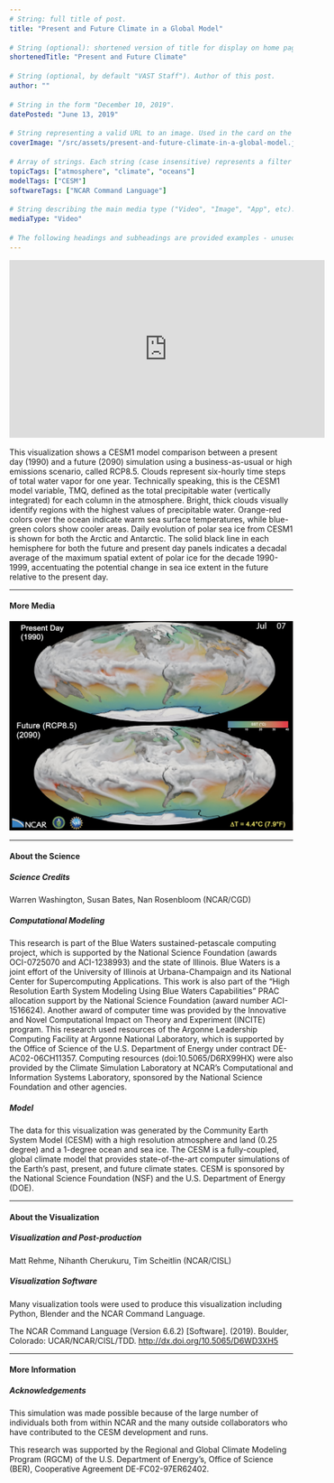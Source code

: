 ```yaml
---
# String: full title of post.
title: "Present and Future Climate in a Global Model"

# String (optional): shortened version of title for display on home page in card.
shortenedTitle: "Present and Future Climate"

# String (optional, by default "VAST Staff"). Author of this post.
author: ""

# String in the form "December 10, 2019".
datePosted: "June 13, 2019" 

# String representing a valid URL to an image. Used in the card on the main page.
coverImage: "/src/assets/present-and-future-climate-in-a-global-model.jpeg"

# Array of strings. Each string (case insensitive) represents a filter from the front page. Tags that do not correspond to a current filter will be ignored for filtering.
topicTags: ["atmosphere", "climate", "oceans"]
modelTags: ["CESM"]
softwareTags: ["NCAR Command Language"]

# String describing the main media type ("Video", "Image", "App", etc). Is displayed in the post heading as a small tag.
mediaType: "Video"

# The following headings and subheadings are provided examples - unused ones can be deleted.
---
```


<iframe width="560" height="315" src="https://www.youtube.com/embed/APD6j5dc85M?si=PCXwSfP-fE4nr5Mm" title="YouTube video player" frameborder="0" allow="accelerometer; autoplay; clipboard-write; encrypted-media; gyroscope; picture-in-picture; web-share" referrerpolicy="strict-origin-when-cross-origin" allowfullscreen></iframe>

This visualization shows a CESM1 model comparison between a present day (1990) and a future (2090) simulation using a business-as-usual or high emissions scenario, called RCP8.5.  Clouds represent six-hourly time steps of total water vapor for one year. Technically speaking, this is the CESM1 model variable, TMQ, defined as the total precipitable water (vertically integrated) for each column in the atmosphere.  Bright, thick clouds visually identify regions with the highest values of precipitable water. Orange-red colors over the ocean indicate warm sea surface temperatures, while blue-green colors show cooler areas. Daily evolution of polar sea ice from CESM1 is shown for both the Arctic and Antarctic.  The solid black line in each hemisphere for both the future and present day panels indicates a decadal average of the maximum spatial extent of polar ice for the decade 1990-1999, accentuating the potential change in sea ice extent in the future relative to the present day.

___

#### More Media

![Present and Future Climate in a Global Model](../../assets/present-and-future-climate-in-a-global-model.jpeg)

___

#### About the Science

##### Science Credits

Warren Washington, Susan Bates, Nan Rosenbloom (NCAR/CGD)

##### Computational Modeling

This research is part of the Blue Waters sustained-petascale computing project, which is supported by the National Science Foundation (awards OCI-0725070 and ACI-1238993) and the state of Illinois. Blue Waters is a joint effort of the University of Illinois at Urbana-Champaign and its National Center for Supercomputing Applications. This work is also part of the “High Resolution Earth System Modeling Using Blue Waters Capabilities” PRAC allocation support by the National Science Foundation (award number ACI-1516624). Another award of computer time was provided by the Innovative and Novel Computational Impact on Theory and Experiment (INCITE) program.  This research used resources of the Argonne Leadership Computing Facility at Argonne National Laboratory, which is supported by the Office of Science of the U.S. Department of Energy under contract DE-AC02-06CH11357. Computing resources (doi:10.5065/D6RX99HX) were also provided by the Climate Simulation Laboratory at NCAR’s Computational and Information Systems Laboratory, sponsored by the National Science Foundation and other agencies.

##### Model

The data for this visualization was generated by the Community Earth System Model (CESM) with a high resolution atmosphere and land (0.25 degree) and a 1-degree ocean and sea ice.  The CESM is a fully-coupled, global climate model that provides state-of-the-art computer simulations of the Earth’s past, present, and future climate states. CESM is sponsored by the National Science Foundation (NSF) and the U.S. Department of Energy (DOE).

___

#### About the Visualization

##### Visualization and Post-production

Matt Rehme, Nihanth Cherukuru, Tim Scheitlin (NCAR/CISL)

##### Visualization Software

Many visualization tools were used to produce this visualization including Python, Blender and the NCAR Command Language.

The NCAR Command Language (Version 6.6.2) [Software]. (2019). 
Boulder, Colorado: UCAR/NCAR/CISL/TDD. http://dx.doi.org/10.5065/D6WD3XH5

___

#### More Information

##### Acknowledgements

This simulation was made possible because of the large number of individuals both from within NCAR and the many outside collaborators who have contributed to the CESM development and runs.

This research was supported by the Regional and Global Climate Modeling Program (RGCM) of the U.S. Department of Energy’s,  Office of Science (BER), Cooperative Agreement DE-FC02-97ER62402.

